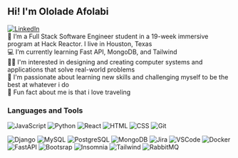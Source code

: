 ## Hi! I'm Ololade Afolabi
[![LinkedIn](https://img.shields.io/badge/LinkedIn-0077B5?style=for-the-badge&logo=linkedin&logoColor=white)](https://www.linkedin.com/in/ololade-afolabi/)
<br>
:wave: I’m a Full Stack Software Engineer student in a 19-week immersive program at Hack Reactor. I live in Houston, Texas
<br>
:computer: I’m currently learning Fast API, MongoDB, and Tailwind
<br>
:woman_technologist: I'm interested in designing and creating computer systems and applications that solve real-world problems
<br>
:brain: I'm passionate about learning new skills and challenging myself to be the best at whatever i do
<br>
:flight_departure: Fun fact about me is that i love traveling

### Languages and Tools
![JavaScript](https://img.shields.io/badge/JavaScript-323330?style=plastic&logo=javascript&logoColor=F7DF1E)
![Python](https://img.shields.io/badge/Python-FFD43B?style=plastic&logo=python&logoColor=blue)
![React](https://img.shields.io/badge/React-20232A?style=plastic&logo=react&logoColor=61DAFB)
![HTML](https://img.shields.io/badge/HTML5-E34F26?style=plastic&logo=html5&logoColor=white)
![CSS](https://img.shields.io/badge/CSS3-1572B6?style=plastic&logo=css3&logoColor=white)
![Git](https://img.shields.io/badge/GIT-E44C30?style=plastic&logo=git&logoColor=white)


![Django](https://img.shields.io/badge/Django-092E20?style=plastic&logo=django&logoColor=green)
![MySQL](https://img.shields.io/badge/MySQL-005C84?style=plastic&logo=mysql&logoColor=white)
![PostgreSQL](https://img.shields.io/badge/PostgreSQL-316192?style=plastic&logo=postgresql&logoColor=white)
![MongoDB](https://img.shields.io/badge/MongoDB-4EA94B?style=plastic&logo=mongodb&logoColor=white)
![Jira](https://img.shields.io/badge/Jira-0052CC?style=plastic&logo=Jira&logoColor=white)
![VSCode](https://img.shields.io/badge/VSCode-0078D4?style=plastic&logo=visual%20studio%20code&logoColor=white)
![Docker](https://img.shields.io/badge/Docker-2CA5E0?style=plastic&logo=docker&logoColor=white)
![FastAPI](https://img.shields.io/badge/fastapi-109989?style=plastic&logo=FASTAPI&logoColor=white)
![Bootsrap](https://img.shields.io/badge/Bootstrap-563D7C?style=plastic&logo=bootstrap&logoColor=white)
![Insomnia](https://img.shields.io/badge/Insomnia-5849be?style=plastic&logo=Insomnia&logoColor=white)
![Tailwind](https://img.shields.io/badge/Tailwind_CSS-38B2AC?style=plastic&logo=tailwind-css&logoColor=white)
![RabbitMQ](https://img.shields.io/badge/rabbitmq-%23FF6600.svg?&style=plastic&logo=rabbitmq&logoColor=white)

